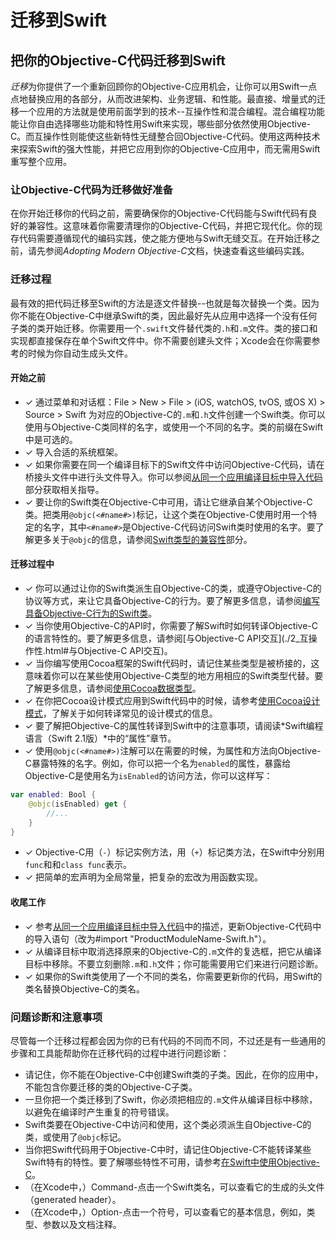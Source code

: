 # 迁移到Swift

## 把你的Objective-C代码迁移到Swift

*迁移*为你提供了一个重新回顾你的Objective-C应用机会，让你可以用Swift一点点地替换应用的各部分，从而改进架构、业务逻辑、和性能。最直接、增量式的迁移一个应用的方法就是使用前面学到的技术--互操作性和混合编程。混合编程功能能让你自由选择哪些功能和特性用Swift来实现，哪些部分依然使用Objective-C。而互操作性则能使这些新特性无缝整合回Objective-C代码。使用这两种技术来探索Swift的强大性能，并把它应用到你的Objective-C应用中，而无需用Swift重写整个应用。

### 让Objective-C代码为迁移做好准备

在你开始迁移你的代码之前，需要确保你的Objective-C代码能与Swift代码有良好的兼容性。这意味着你需要清理你的Objective-C代码，并把它现代化。你的现存代码需要遵循现代的编码实践，使之能方便地与Swift无缝交互。在开始迁移之前，请先参阅*Adopting Modern Objective-C*文档，快速查看这些编码实践。

### 迁移过程

最有效的把代码迁移至Swift的方法是逐文件替换--也就是每次替换一个类。因为你不能在Objective-C中继承Swift的类，因此最好先从应用中选择一个没有任何子类的类开始迁移。你需要用一个`.swift`文件替代类的`.h`和`.m`文件。类的接口和实现都直接保存在单个Swift文件中。你不需要创建头文件；Xcode会在你需要参考的时候为你自动生成头文件。

#### 开始之前

- ✓ 通过菜单和对话框：File > New > File > (iOS, watchOS, tvOS, 或OS X) > Source > Swift 为对应的Objective-C的`.m`和`.h`文件创建一个Swift类。你可以使用与Objective-C类同样的名字，或使用一个不同的名字。类的前缀在Swift中是可选的。
- ✓ 导入合适的系统框架。
- ✓ 如果你需要在同一个编译目标下的Swift文件中访问Objective-C代码，请在桥接头文件中进行头文件导入。你可以参阅[从同一个应用编译目标中导入代码](./3_混合编程.html#从同一个应用编译目标中导入代码)部分获取相关指导。
- ✓ 要让你的Swift类在Objective-C中可用，请让它继承自某个Objective-C类。把类用`@objc(<#name#>)`标记，让这个类在Objective-C使用时用一个特定的名字，其中`<#name#>`是Objective-C代码访问Swift类时使用的名字。要了解更多关于`@objc`的信息，请参阅[Swift类型的兼容性](./2_互操作性.html#Swift类型的兼容性)部分。

#### 迁移过程中

- ✓ 你可以通过让你的Swift类派生自Objective-C的类，或遵守Objective-C的协议等方式，来让它具备Objective-C的行为。要了解更多信息，请参阅[编写具备Objective-C行为的Swift类](./2_互操作性.html#编写具备Objective-C行为的Swift类)。
- ✓ 当你使用Objective-C的API时，你需要了解Swift时如何转译Objective-C的语言特性的。要了解更多信息，请参阅[与Objective-C API交互](./2_互操作性.html#与Objective-C API交互)。
- ✓ 当你编写使用Cocoa框架的Swift代码时，请记住某些类型是被桥接的，这意味着你可以在某些使用Objective-C类型的地方用相应的Swift类型代替。要了解更多信息，请参阅[使用Cocoa数据类型](./2_互操作性.html#使用Cocoa数据类型)。
- ✓ 在你把Cocoa设计模式应用到Swift代码中的时候，请参考[使用Cocoa设计模式](./2_互操作性.html#使用Cocoa设计模式)，了解关于如何转译常见的设计模式的信息。
- ✓ 要了解把Objective-C的属性转译到Swift中的注意事项，请阅读*Swift编程语言（Swift 2.1版）*中的“属性”章节。
- ✓ 使用`@objc(<#name#>)`注解可以在需要的时候，为属性和方法向Objective-C暴露特殊的名字。例如，你可以把一个名为`enabled`的属性，暴露给Objective-C是使用名为`isEnabled`的访问方法，你可以这样写：

``` swift
var enabled: Bool {
	@objc(isEnabled) get {
		//...
	}
}
```

- ✓ Objective-C用（`-`）标记实例方法，用（`+`）标记类方法，在Swift中分别用`func`和和`class func`表示。
- ✓ 把简单的宏声明为全局常量，把复杂的宏改为用函数实现。

#### 收尾工作

- ✓ 参考[从同一个应用编译目标中导入代码](./3_混合编程.html#从同一个应用编译目标中导入代码)中的描述，更新Objective-C代码中的导入语句（改为#import "ProductModuleName-Swift.h"）。
- ✓ 从编译目标中取消选择原来的Objective-C的`.m`文件的复选框，把它从编译目标中移除。不要立刻删除`.m`和`.h`文件；你可能需要用它们来进行问题诊断。
- ✓ 如果你的Swift类使用了一个不同的类名，你需要更新你的代码，用Swift的类名替换Objective-C的类名。

### 问题诊断和注意事项

尽管每一个迁移过程都会因为你的已有代码的不同而不同，不过还是有一些通用的步骤和工具能帮助你在迁移代码的过程中进行问题诊断：

- 请记住，你不能在Objective-C中创建Swift类的子类。因此，在你的应用中，不能包含你要迁移的类的Objective-C子类。
- 一旦你把一个类迁移到了Swift，你必须把相应的`.m`文件从编译目标中移除，以避免在编译时产生重复的符号错误。
- Swift类要在Objective-C中访问和使用，这个类必须派生自Objective-C的类，或使用了`@objc`标记。
- 当你把Swift代码用于Objective-C中时，请记住Objective-C不能转译某些Swift特有的特性。要了解哪些特性不可用，请参考[在Swift中使用Objective-C](./3_混合编程.html#在Swift中使用Objective-C)。
- （在Xcode中，）Command-点击一个Swift类名，可以查看它的生成的头文件（generated header）。
- （在Xcode中，）Option-点击一个符号，可以查看它的基本信息，例如，类型、参数以及文档注释。
